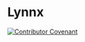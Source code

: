 # Lynnx

[![Contributor Covenant](https://img.shields.io/badge/Contributor%20Covenant-v2.0%20adopted-ff69b4.svg)](code_of_conduct.md)
